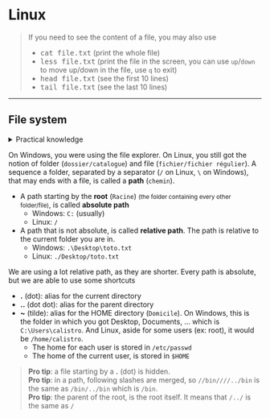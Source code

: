 # Linux

> If you need to see the content of a file, you may also use
> * <kbd>cat file.txt</kbd> (print the whole file)
> * <kbd>less file.txt</kbd> (print the file in the screen, you can use `up`/`down` to move up/down in the file, use `q` to exit)
> * <kbd>head file.txt</kbd> (see the first 10 lines)
> * <kbd>tail file.txt</kbd> (see the last 10 lines)

<hr class="sl">

## File system

<details class="details-e">
<summary>Practical knowledge</summary>

* In the screen bellow, the first value `-` indicates that this is a file. It would be `d` for a folder, `l` for a link...
* The 3 following letters `rw-` are the permissions of `u`: read+write.
* The 3 following letters `r--` are the permissions of `g`: read.
* The 3 following letters `r--` are the permissions of `o`: read.
* The following number `1` is the number of links.
* The following string `listro` is the name of the user `u`
* The following string `listro` is the name of the group `g`
</details>


On Windows, you were using the file explorer. On Linux, you still got the notion of folder (`dossier/catalogue`) and file (`fichier/fichier régulier`). A sequence a folder, separated by a separator (`/` on Linux, `\` on Windows), that may ends with a file, is called a **path** (`chemin`).

* A path starting by the **root** (`Racine`) <small>(the folder containing every other folder/file)</small>, is called **absolute path**
  * Windows: `C:` (usually)
  * Linux: `/`
* A path that is not absolute, is called **relative path**. The path is relative to the current folder you are in.
  * Windows: `.\Desktop\toto.txt`
  * Linux: `./Desktop/toto.txt`

We are using a lot relative path, as they are shorter. Every path is absolute, but we are able to use some shortcuts

* **.** (dot): alias for the current directory
* **..** (dot dot): alias for the parent directory
* **~** (tilde): alias for the HOME directory (`Domicile`). On Windows, this is the folder in which you got Desktop, Documents, ... which is `C:\Users\calistro`. And Linux, aside for some users (ex: root), it would be `/home/calistro`.
  * The home for each user is stored in `/etc/passwd`
  * The home of the current user, is stored in `$HOME`

> **Pro tip**: a file starting by a **.** (dot) is hidden.<br>
> **Pro tip**: in a path, following slashes are merged, so `//bin////../bin` is the same as `/bin/../bin` which is `/bin`.<br>
> **Pro tip**: the parent of the root, is the root itself. It means that `/../` is the same as `/`